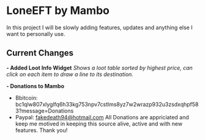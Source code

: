 # LoneEFT by Mambo

In this project I will be slowly adding features, updates and anything else I want to personally use. 

## Current Changes

 **- Added Loot Info Widget** 
 *Shows a loot table sorted by highest price, can click on each item to draw a line to its destination.*

 **- Donations to Mambo**
 * Bbitcoin: bc1qlw807xlyglfq6h33kg753npv7cstlms8yz7w2wrazp932u3zsdxqhpf583?message=Donations
 * Paypal: fakedeath94@hotmail.com
   All Donations are appriciated and keep me motived in keeping this source alive, active and with new features. Thank you!
